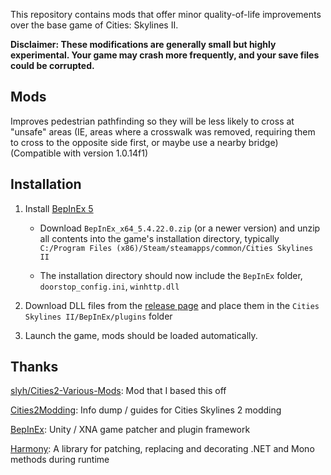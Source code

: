 This repository contains mods that offer minor quality-of-life improvements over the base game of Cities: Skylines II.

**Disclaimer: These modifications are generally small but highly experimental. Your game may crash more frequently, and your save files could be corrupted.**

## Mods

Improves pedestrian pathfinding so they will be less likely to cross at "unsafe" areas (IE, areas where a crosswalk was removed, requiring them to cross to the opposite side first, or maybe use a nearby bridge) (Compatible with version 1.0.14f1)

## Installation

1. Install [BepInEx 5](https://github.com/BepInEx/BepInEx/releases)

   * Download `BepInEx_x64_5.4.22.0.zip` (or a newer version) and unzip all contents into the game's installation directory, typically `C:/Program Files (x86)/Steam/steamapps/common/Cities Skylines II`

   * The installation directory should now include the `BepInEx` folder, `doorstop_config.ini`, `winhttp.dll`

2. Download DLL files from the [release page](https://github.com/slyh/Cities2-Various-Mods/releases) and place them in the `Cities Skylines II/BepInEx/plugins` folder

3. Launch the game, mods should be loaded automatically.

## Thanks

[slyh/Cities2-Various-Mods](https://github.com/slyh/Cities2-Various-Mods/): Mod that I based this off

[Cities2Modding](https://github.com/optimus-code/Cities2Modding): Info dump / guides for Cities Skylines 2 modding

[BepInEx](https://github.com/BepInEx/BepInEx): Unity / XNA game patcher and plugin framework

[Harmony](https://github.com/pardeike/Harmony): A library for patching, replacing and decorating .NET and Mono methods during runtime